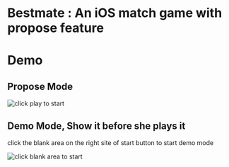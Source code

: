 # Bestmate : An iOS match game with propose feature

# Demo

## Propose Mode

![click play to start](https://raw.githubusercontent.com/johnlinvc/bestmate/develop/propose_demo.gif)

## Demo Mode, Show it before she plays it

click the blank area on the right site of start button to start demo mode

![click blank area to start](https://raw.githubusercontent.com/johnlinvc/bestmate/develop/normal_demo.gif)
